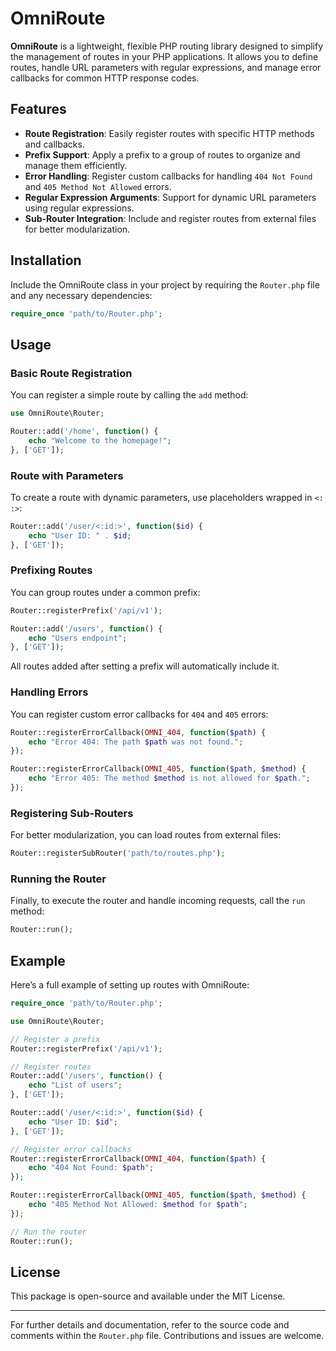 # OmniRoute

**OmniRoute** is a lightweight, flexible PHP routing library designed to simplify the management of routes in your PHP applications. It allows you to define routes, handle URL parameters with regular expressions, and manage error callbacks for common HTTP response codes.

## Features

- **Route Registration**: Easily register routes with specific HTTP methods and callbacks.
- **Prefix Support**: Apply a prefix to a group of routes to organize and manage them efficiently.
- **Error Handling**: Register custom callbacks for handling `404 Not Found` and `405 Method Not Allowed` errors.
- **Regular Expression Arguments**: Support for dynamic URL parameters using regular expressions.
- **Sub-Router Integration**: Include and register routes from external files for better modularization.

## Installation

Include the OmniRoute class in your project by requiring the `Router.php` file and any necessary dependencies:

```php
require_once 'path/to/Router.php';
```

## Usage

### Basic Route Registration

You can register a simple route by calling the `add` method:

```php
use OmniRoute\Router;

Router::add('/home', function() {
    echo "Welcome to the homepage!";
}, ['GET']);
```

### Route with Parameters

To create a route with dynamic parameters, use placeholders wrapped in `<: :>`:

```php
Router::add('/user/<:id:>', function($id) {
    echo "User ID: " . $id;
}, ['GET']);
```

### Prefixing Routes

You can group routes under a common prefix:

```php
Router::registerPrefix('/api/v1');

Router::add('/users', function() {
    echo "Users endpoint";
}, ['GET']);
```

All routes added after setting a prefix will automatically include it.

### Handling Errors

You can register custom error callbacks for `404` and `405` errors:

```php
Router::registerErrorCallback(OMNI_404, function($path) {
    echo "Error 404: The path $path was not found.";
});

Router::registerErrorCallback(OMNI_405, function($path, $method) {
    echo "Error 405: The method $method is not allowed for $path.";
});
```

### Registering Sub-Routers

For better modularization, you can load routes from external files:

```php
Router::registerSubRouter('path/to/routes.php');
```

### Running the Router

Finally, to execute the router and handle incoming requests, call the `run` method:

```php
Router::run();
```

## Example

Here’s a full example of setting up routes with OmniRoute:

```php
require_once 'path/to/Router.php';

use OmniRoute\Router;

// Register a prefix
Router::registerPrefix('/api/v1');

// Register routes
Router::add('/users', function() {
    echo "List of users";
}, ['GET']);

Router::add('/user/<:id:>', function($id) {
    echo "User ID: $id";
}, ['GET']);

// Register error callbacks
Router::registerErrorCallback(OMNI_404, function($path) {
    echo "404 Not Found: $path";
});

Router::registerErrorCallback(OMNI_405, function($path, $method) {
    echo "405 Method Not Allowed: $method for $path";
});

// Run the router
Router::run();
```

## License

This package is open-source and available under the MIT License.

---

For further details and documentation, refer to the source code and comments within the `Router.php` file. Contributions and issues are welcome.
